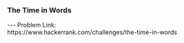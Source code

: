 <h3>The Time in Words</h3>
---
Problem Link:<br/>
https://www.hackerrank.com/challenges/the-time-in-words
